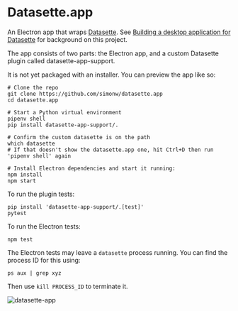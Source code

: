 # Datasette.app

An Electron app that wraps [Datasette](https://datasette.io/). See [Building a desktop application for Datasette](https://simonwillison.net/2021/Aug/30/datasette-app/) for background on this project.

The app consists of two parts: the Electron app, and a custom Datasette plugin called datasette-app-support.

It is not yet packaged with an installer. You can preview the app like so:

    # Clone the repo
    git clone https://github.com/simonw/datasette.app
    cd datasette.app
    
    # Start a Python virtual environment
    pipenv shell
    pip install datasette-app-support/.
    
    # Confirm the custom datasette is on the path
    which datasette
    # If that doesn't show the datasette.app one, hit Ctrl+D then run 'pipenv shell' again
    
    # Install Electron dependencies and start it running:
    npm install
    npm start

To run the plugin tests:
    
    pip install 'datasette-app-support/.[test]'
    pytest

To run the Electron tests:

    npm test

The Electron tests may leave a `datasette` process running. You can find the process ID for this using:

    ps aux | grep xyz

Then use `kill PROCESS_ID` to terminate it.

![datasette-app](https://user-images.githubusercontent.com/9599/131289203-18186b26-49a4-46e9-8925-b9e4745f3252.png)
